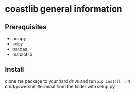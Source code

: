 # coastlib general information

## Prerequisites
* numpy
* scipy
* pandas
* matplotlib


## Install
clone the package to your hard drive and run `pip install .` in cmd/powershell/terminal from the folder with setup.py
